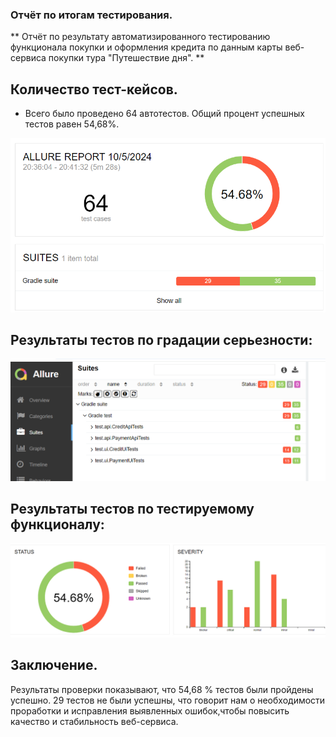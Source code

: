 ### Отчёт по итогам тестирования.

** Отчёт по результату автоматизированного тестированию функционала покупки и оформления кредита по данным карты веб-сервиса покупки тура
"Путешествие дня". **

## Количество тест-кейсов.

* Всего было проведено 64 автотестов. Общий процент успешных тестов равен 54,68%. 

![img.png](img.png)

## Результаты тестов по градации серьезности:

![img_1.png](img_1.png)

## Результаты тестов по тестируемому функционалу:

![img_2.png](img_2.png)

## Заключение.
Результаты проверки показывают, что 54,68 % тестов были пройдены успешно.
29 тестов не были успешны, что говорит нам о необходимости проработки и исправления выявленных ошибок,чтобы повысить качество и стабильность веб-сервиса.